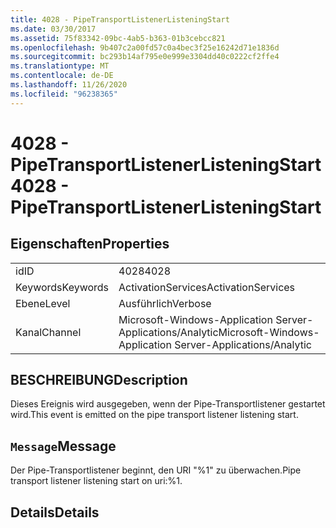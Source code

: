 ```yaml
---
title: 4028 - PipeTransportListenerListeningStart
ms.date: 03/30/2017
ms.assetid: 75f83342-09bc-4ab5-b363-01b3cebcc821
ms.openlocfilehash: 9b407c2a00fd57c0a4bec3f25e16242d71e1836d
ms.sourcegitcommit: bc293b14af795e0e999e3304dd40c0222cf2ffe4
ms.translationtype: MT
ms.contentlocale: de-DE
ms.lasthandoff: 11/26/2020
ms.locfileid: "96238365"
---
```

# <a name="4028---pipetransportlistenerlisteningstart"></a><span data-ttu-id="1ec80-102">4028 - PipeTransportListenerListeningStart</span><span class="sxs-lookup"><span data-stu-id="1ec80-102">4028 - PipeTransportListenerListeningStart</span></span>

## <a name="properties"></a><span data-ttu-id="1ec80-103">Eigenschaften</span><span class="sxs-lookup"><span data-stu-id="1ec80-103">Properties</span></span>  
  
|||  
|-|-|  
|<span data-ttu-id="1ec80-104">id</span><span class="sxs-lookup"><span data-stu-id="1ec80-104">ID</span></span>|<span data-ttu-id="1ec80-105">4028</span><span class="sxs-lookup"><span data-stu-id="1ec80-105">4028</span></span>|  
|<span data-ttu-id="1ec80-106">Keywords</span><span class="sxs-lookup"><span data-stu-id="1ec80-106">Keywords</span></span>|<span data-ttu-id="1ec80-107">ActivationServices</span><span class="sxs-lookup"><span data-stu-id="1ec80-107">ActivationServices</span></span>|  
|<span data-ttu-id="1ec80-108">Ebene</span><span class="sxs-lookup"><span data-stu-id="1ec80-108">Level</span></span>|<span data-ttu-id="1ec80-109">Ausführlich</span><span class="sxs-lookup"><span data-stu-id="1ec80-109">Verbose</span></span>|  
|<span data-ttu-id="1ec80-110">Kanal</span><span class="sxs-lookup"><span data-stu-id="1ec80-110">Channel</span></span>|<span data-ttu-id="1ec80-111">Microsoft-Windows-Application Server-Applications/Analytic</span><span class="sxs-lookup"><span data-stu-id="1ec80-111">Microsoft-Windows-Application Server-Applications/Analytic</span></span>|  
  
## <a name="description"></a><span data-ttu-id="1ec80-112">BESCHREIBUNG</span><span class="sxs-lookup"><span data-stu-id="1ec80-112">Description</span></span>  

 <span data-ttu-id="1ec80-113">Dieses Ereignis wird ausgegeben, wenn der Pipe-Transportlistener gestartet wird.</span><span class="sxs-lookup"><span data-stu-id="1ec80-113">This event is emitted on the pipe transport listener listening start.</span></span>  
  
## <a name="message"></a><span data-ttu-id="1ec80-114">`Message`</span><span class="sxs-lookup"><span data-stu-id="1ec80-114">Message</span></span>  

 <span data-ttu-id="1ec80-115">Der Pipe-Transportlistener beginnt, den URI "%1" zu überwachen.</span><span class="sxs-lookup"><span data-stu-id="1ec80-115">Pipe transport listener listening start on uri:%1.</span></span>  
  
## <a name="details"></a><span data-ttu-id="1ec80-116">Details</span><span class="sxs-lookup"><span data-stu-id="1ec80-116">Details</span></span>

